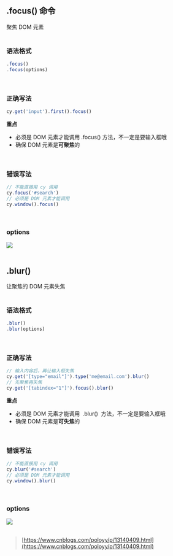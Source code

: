 
## .focus() 命令
聚焦 DOM 元素  
 

### 语法格式

```javascript
.focus()
.focus(options)
```
 

### 正确写法

```javascript
cy.get('input').first().focus()
```
**重点**

- 必须是 DOM 元素才能调用 .focus() 方法，不一定是要输入框哦
- 确保 DOM 元素是**可聚焦**的

 

### 错误写法

```javascript
// 不能直接用 cy 调用
cy.focus('#search') 
// 必须是 DOM 元素才能调用
cy.window().focus()
```
 

### options
![](https://img2020.cnblogs.com/blog/1896874/202006/1896874-20200616130100210-706826669.png)  
 

## .blur()
让聚焦的 DOM 元素失焦  
 

### 语法格式

```javascript
.blur()
.blur(options)
```
 

### 正确写法

```javascript
// 输入内容后，再让输入框失焦
cy.get('[type="email"]').type('me@email.com').blur()
// 先聚焦再失焦
cy.get('[tabindex="1"]').focus().blur()
```
**重点**

- 必须是 DOM 元素才能调用  .blur()  方法，不一定是要输入框哦
- 确保 DOM 元素是**可失焦**的

 

### 错误写法

```javascript
// 不能直接用 cy 调用
cy.blur('#search') 
// 必须是 DOM 元素才能调用
cy.window().blur()
```
 

### options
![](https://img2020.cnblogs.com/blog/1896874/202006/1896874-20200616131408850-1794993101.png)  
 

> [https://www.cnblogs.com/poloyy/p/13140409.html](https://www.cnblogs.com/poloyy/p/13140409.html)

